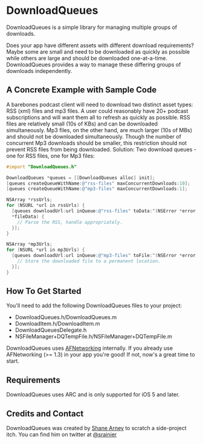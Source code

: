 DownloadQueues
==============

DownloadQueues is a simple library for managing multiple groups of downloads.

Does your app have different assets with different download requirements? Maybe
some are small and need to be downloaded as quickly as possible while others
are large and should be downloaded one-at-a-time. DownloadQueues provides a way
to manage these differing groups of downloads independently.

## A Concrete Example with Sample Code

A barebones podcast client will need to download two distinct asset types: RSS
(xml) files and mp3 files. A user could reasonably have 20+ podcast
subscriptions and will want them all to refresh as quickly as possible. RSS
files are relatively small (10s of KBs) and can be downloaded simultaneously.
Mp3 files, on the other hand, are much larger (10s of MBs) and should not be
downloaded simultaneously. Though the number of concurrent Mp3 downloads should
be smaller, this restriction should not prevent RSS files from being
downloaded. Solution: Two download queues - one for RSS files, one for Mp3
files:

```objective-c
#import "DownloadQueues.h"

DownloadQueues *queues = [[DownloadQueues alloc] init];
[queues createQueueWithName:@"rss-files" maxConcurrentDownloads:10];
[queues createQueueWithName:@"mp3-files" maxConcurrentDownloads:1];

NSArray *rssUrls;
for (NSURL *url in rssUrls) {
  [queues downloadUrl:url inQueue:@"rss-files" toData:^(NSError *error, NSData
  *fileData) {
    // Parse the RSS, handle appropriately.
  }];
}

NSArray *mp3Urls;
for (NSURL *url in mp3Urls) {
  [queues downloadUrl:url inQueue:@"mp3-files" toFile:^(NSError *error, NSURL *fileUrl) {
    // Store the downloaded file to a permanent location.
  }];
}
```

## How To Get Started

You'll need to add the following DownloadQueues files to your project:

* DownloadQueues.h/DownloadQueues.m
* DownloadItem.h/DownloadItem.m
* DownloadQueuesDelegate.h
* NSFileManager+DQTempFile.h/NSFileManager+DQTempFile.m

DownloadQueues uses [AFNetworking](https://github.com/AFNetworking/AFNetworking) internally.
If you already use AFNetworking (>= 1.3) in your app you're good! If not, now's a great time to start.

## Requirements

DownloadQueues uses ARC and is only supported for iOS 5 and later.

## Credits and Contact

DownloadQueues was created by [Shane Arney](http://github.com/srainier) to scratch a side-project itch.
You can find him on twitter at [@srainier](https://twitter.com/srainier)
